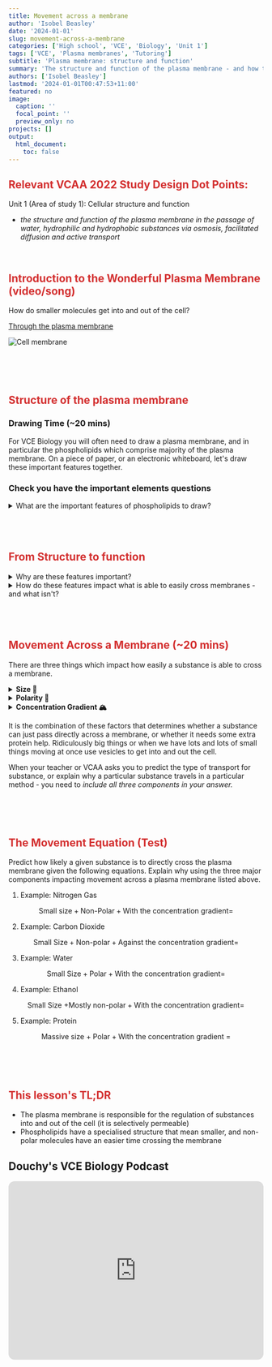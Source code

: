```yaml
---
title: Movement across a membrane
author: 'Isobel Beasley'
date: '2024-01-01'
slug: movement-across-a-membrane
categories: ['High school', 'VCE', 'Biology', 'Unit 1']
tags: ['VCE', 'Plasma membranes', 'Tutoring']
subtitle: 'Plasma membrane: structure and function'
summary: 'The structure and function of the plasma membrane - and how they are related to each other.'
authors: ['Isobel Beasley']
lastmod: '2024-01-01T00:47:53+11:00'
featured: no
image:
  caption: ''
  focal_point: ''
  preview_only: no
projects: []
output:
  html_document:
    toc: false
---
```



<h2 style="color:#D32F2F">
Relevant VCAA 2022 Study Design Dot Points:    
</h2> 

Unit 1 (Area of study 1): Cellular structure and function

- *the structure and function of the plasma membrane in the passage of water, hydrophilic and hydrophobic substances via osmosis, facilitated diffusion and active transport* 

<br> 

<h2 style="color:#D32F2F"> Introduction to the Wonderful Plasma Membrane (video/song) </h2>
 
 How do smaller molecules get into and out of the cell? 
 
[Through the plasma membrane](../../VCE-Biology/thats-membrane-transport.mp4)

![Cell membrane](../../VCE-Biology/Cell-membrane-detailed-diagram.jpg) 

<br>
<br>
<br>


<h2 style="color:#D32F2F"> Structure of the plasma membrane </h2>

<h3> Drawing Time (~20 mins) </h3>

For VCE Biology you will often need to draw a plasma membrane, and in particular the phospholipids which comprise majority of the plasma membrane. On a piece of paper, or an electronic whiteboard, let's draw these important features together. 


<h3> Check you have the important elements questions </h3>

<details> 
         <summary> What are the important features of phospholipids to draw? </summary>
         Phospholipids need their hydrophilic head and hydrophobic tails (x2)
</details>

<br>
<br>
<br>

<h2 style="color:#D32F2F"> From Structure to function </h2>


<details> 
        <summary> Why are these features important? </summary>
<br>    
<ul>
<li> The tails are attracted to each other so they form the distinctive *'bi-layer'* of the membrane (i.e. the two layers of phospholipids which make up the plasma membrane). </li>

<li>The tails then become part of the centre of the plasma membrane - which repel hydrophilic substances.  </li>
<li> This structure means the plasma membrane is <b> 'selectively permeable' - i.e. it regulates the movement of substances into and out of the cell. </b> </li>
<br>
</ul>
</details>

<details>
    <summary> How do these features impact what is able to easily cross membranes - and what isn't? </summary>
<br>
<ul>
<li> Because the plasma membrane is selectively permeable, only some substances can cross the membrane with ease. Others have a more difficult time. </li>
<li> How easy or hard a substance finds crossing the membrane through jumping between the phospholipids is due to the <b> size of the gaps between phospholipids </b> and  <b> whether the substance is repelled by the tails </b>  </li> 
</ul>
<br>
</details>

<br>
<br>
<br>

<h2 style="color:#D32F2F"> Movement Across a Membrane (~20 mins) </h2>


There are three things which impact how easily a substance is able to cross a membrane. <div>
<details> 
         <summary> <b> Size 💢 </b> </summary>

- Smaller substances can fit between the gaps in phospholipids - and don't need a protein helper.
- Big substances need a larger gap, which can be created by a protein channel or gate.

</details>
</div>

<details>
         <summary> <b> Polarity 🎣 </b> </summary>

- Non-polar (hydrophobic) molecules are not repelled by the phospholipid tails - and thus don't need a protein helper.
- Polar (hydrophilic) molecules are repelled, and need a protein helper (like a channel or gate) to shield them

</details>
<details>
<summary> <b> Concentration Gradient 🏔️ </b> </summary>

- Natures tendency is for substances to move from high to low concentrations.
- Energy is required if we are to go in the opposite direction of nature / concentration gradient
- Protein helpers are needed to get ATP converted to ADP + Pi at the right place and time (when going against the gradient)

</details> 



It is the combination of these factors that determines whether a substance can just pass directly across a membrane, or whether it needs some extra protein help. Ridiculously big things or when we have lots and lots of small things moving at once use vesicles to get into and out the cell.  

When your teacher or VCAA asks you to predict the type of transport for substance, or explain why a particular substance travels in a particular method - you need to *include all three components in your answer.* 

<br>
<br>
<br>

<h2 style="color:#D32F2F">  The Movement Equation (Test) </h2>

Predict how likely a given substance is to directly cross the plasma membrane given the following equations. Explain why using the three major components impacting movement across a plasma membrane listed above. 

1. Example: Nitrogen Gas

$$ \text{Small size} + \text{Non-Polar} + \text{With the concentration gradient} = $$

2. Example: Carbon Dioxide

$$\text{Small Size} +  \text{Non-polar} + \text{Against the concentration gradient} = $$

3. Example: Water

$$\text{Small Size} + \text {Polar} + \text{With the concentration gradient} = $$

4. Example: Ethanol

$$ \text{Small~Size +}\text{Mostly non-polar} + \text{With the concentration gradient} = $$

5. Example: Protein 

$$ \text{Massive size + Polar} + \text{With the concentration gradient = } $$

<br>
<br>
<br>

         





<h2 style="color:#D32F2F">  This lesson's TL;DR </h2>

- The plasma membrane is responsible for the regulation of substances into and out of the cell (it is selectively permeable)
- Phospholipids have a specialised structure that mean smaller, and non-polar molecules have an easier time crossing the membrane

## Douchy's VCE Biology Podcast

<iframe style="border-radius:12px" src="https://open.spotify.com/embed/episode/525829G1DbWywwT2ZIV3Lv?utm_source=generator" width="100%" height="352" frameBorder="0" allowfullscreen="" allow="autoplay; clipboard-write; encrypted-media; fullscreen; picture-in-picture" loading="lazy"></iframe>
